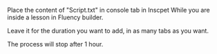 Place the content of "Script.txt" in console tab in Inscpet While you are inside a lesson in Fluency builder.

Leave it for the duration you want to add, in as many tabs as you want.

The process will stop after 1 hour.
